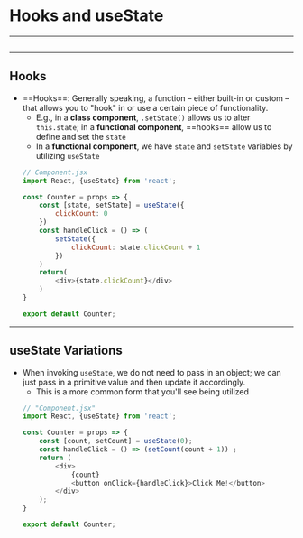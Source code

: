 # Hooks and useState
---
```toc
```
---

## Hooks
- ==Hooks==: Generally speaking, a function – either built-in or custom – that allows you to "hook" in or use a certain piece of functionality.
	- E.g., in a **class component**, `.setState()` allows us to alter `this.state`; in a **functional component**, ==hooks== allow us to define and set the `state`
	- In a **functional component**, we have `state` and `setState` variables by  utilizing  `useState` 
	```js
	// Component.jsx
	import React, {useState} from 'react';
	
	const Counter = props => {
		const [state, setState] = useState({
			clickCount: 0
		})
		const handleClick = () => (
			setState({
				clickCount: state.clickCount + 1
			})
		)
		return(
			<div>{state.clickCount}</div>
		)
	}
	
	export default Counter;
	```


---

## useState Variations
- When invoking `useState`, we do not need to pass in an object; we can just pass in a primitive value and then update it accordingly.
	- This is a more common form that you'll see being utilized
	```js
	// "Component.jsx"
	import React, {useState} from 'react';
	
	const Counter = props => {
		const [count, setCount] = useState(0);
		const handleClick = () => (setCount(count + 1)) ;
		return (
			<div>
				{count}
				<button onClick={handleClick}>Click Me!</button>
			</div>
		);
	}
	
	export default Counter;
	```